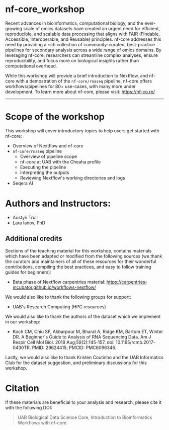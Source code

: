 # nf-core_workshop

Recent advances in bioinformatics, computational biology, and the ever-growing scale of omics datasets have created an urgent need for efficient, reproducible, and scalable data processing that aligns with FAIR (Findable, Accessible, Interoperable, and Reusable) principles. nf-core addresses this need by providing a rich collection of community-curated, best-practice pipelines for secondary analysis across a wide range of omics domains. By leveraging nf-core, researchers can streamline complex analyses, ensure reproducibility, and focus more on biological insights rather than computational overhead.

While this workshop will provide a brief introduction to Nextflow, and nf-core with a demostration of the `nf-core/rnaseq` pipeline, nf-core offers workflows/pipelines for 80+ use-cases, with many more under development. To learn more about nf-core, please visit: <https://nf-co.re/>

------------------------------------------------------------------------

# Scope of the workshop

This workshop will cover introductory topics to help users get started with nf-core:

-   Overview of Nextflow and nf-core
-   `nf-core/rnaseq` pipeline
    -   Overview of pipeline scope
    -   nf-core at UAB with the Cheaha profile
    -   Executing the pipeline
    -   Interpreting the outputs
    -   Reviewing Nextflow's working directories and logs
-   Seqera AI

# Authors and Instructors:

-   Austyn Trull
-   Lara Ianov, PhD

## Additional credits

Sections of the teaching material for this workshop, contains materials which have been adapted or modified from the following sources (we thank the curators and maintainers of all of these resources for their wonderful contributions, compiling the best practices, and easy to follow training guides for beginners):

-   Beta phase of Nextflow carpentries material: <https://carpentries-incubator.github.io/workflows-nextflow/>

We would also like to thank the following groups for support:

-   UAB's Research Computing (HPC resources) <!-- TODO:  If we receive support from Ambassador program, reminder to acknowledge it here -->

We would also like to thank the authors of the dataset which we implement in our workshop:

-   Koch CM, Chiu SF, Akbarpour M, Bharat A, Ridge KM, Bartom ET, Winter DR. A Beginner's Guide to Analysis of RNA Sequencing Data. Am J Respir Cell Mol Biol. 2018 Aug;59(2):145-157. doi: 10.1165/rcmb.2017-0430TR. PMID: 29624415; PMCID: PMC6096346.

Lastly, we would also like to thank Kristen Coutinho and the UAB Informatics Club for the dataset suggestion, and preliminary discussions for this workshop.

# Citation

If these materials are beneficial to your analysis and research, please cite it with the following DOI:

> UAB Biological Data Science Core, Introduction to Bioinformatics Workflows with nf-core <!--  [![DOI]()]()  -->
